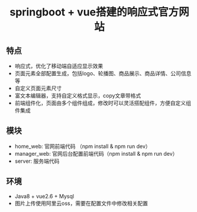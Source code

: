 # <center>springboot + vue搭建的响应式官方网站</center>

## 特点
- 响应式，优化了移动端自适应显示效果
- 页面元素全部配置生成，包括logo、轮播图、商品展示、商品详情、公司信息等
- 自定义页面元素尺寸
- 富文本编辑器，支持自定义格式显示，copy文章带格式
- 前端组件化，页面由多个组件组成，修改时可以灵活搭配组件，方便自定义组件集成

## 模块
- home_web: 官网前端代码 （npm install & npm run dev）
- manager_web: 官网后台配置前端代码（npm install & npm run dev）
- server: 服务端代码

## 环境
- Java8 + vue2.6 + Mysql
- 图片上传使用阿里云oss，需要在配置文件中修改相关配置
